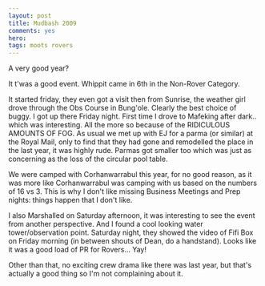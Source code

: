 ```yaml
---
layout: post
title: Mudbash 2009
comments: yes
hero:
tags: moots rovers
---
```


A very good year?

It t'was a good event. Whippit came in 6th in the Non-Rover Category.

It started friday, they even got a visit then from Sunrise, the weather girl drove through the Obs Course in Bung'ole. Clearly the best choice of buggy. I got up there Friday night. First time I drove to Mafeking after dark.. which was interesting. All the more so because of the RIDICULOUS AMOUNTS OF FOG. As usual we met up with EJ for a parma (or similar) at the Royal Mail, only to find that they had gone and remodelled the place in the last year, it was highly rude. Parmas got smaller too which was just as concerning as the loss of the circular pool table.

We were camped with Corhanwarrabul this year, for no good reason, as it was more like Corhanwarrabul was camping with us based on the numbers of 16 vs 3. This is why I don't like missing Business Meetings and Prep nights: things happen that I don't like.

I also Marshalled on Saturday afternoon, it was interesting to see the event from another perspective. And I found a cool looking water tower/observation point. Saturday night, they showed the video of Fifi Box on Friday morning (in between shouts of Dean, do a handstand). Looks like it was a good load of PR for Rovers... Yay!

Other than that, no exciting crew drama like there was last year, but that's actually a good thing so I'm not complaining about it.